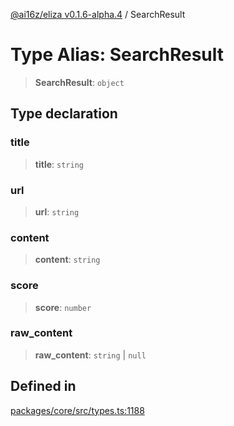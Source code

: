 [@ai16z/eliza v0.1.6-alpha.4](../index.md) / SearchResult

# Type Alias: SearchResult

> **SearchResult**: `object`

## Type declaration

### title

> **title**: `string`

### url

> **url**: `string`

### content

> **content**: `string`

### score

> **score**: `number`

### raw\_content

> **raw\_content**: `string` \| `null`

## Defined in

[packages/core/src/types.ts:1188](https://github.com/ai16z/eliza/blob/main/packages/core/src/types.ts#L1188)
